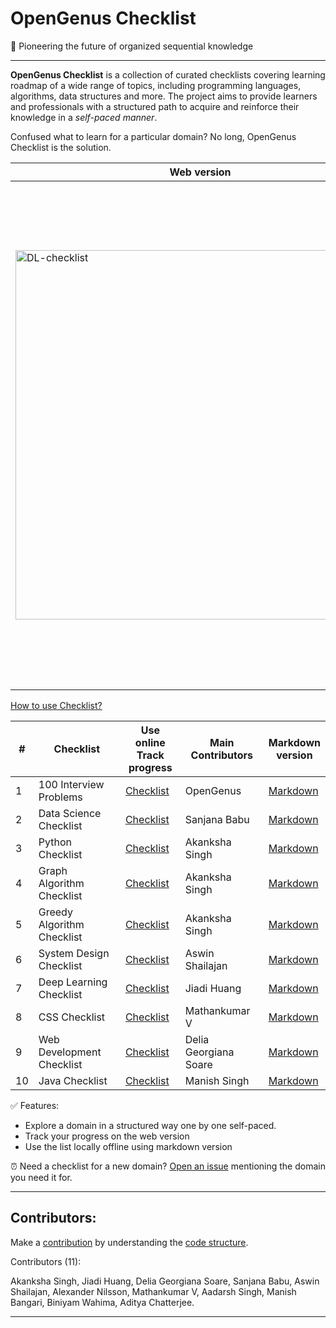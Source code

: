 # OpenGenus Checklist

 🐐 Pioneering the future of organized sequential knowledge

---

**OpenGenus Checklist** is a collection of curated checklists covering learning roadmap of a wide range of topics, including programming languages, algorithms, data structures and more. The project aims to provide learners and professionals with a structured path to acquire and reinforce their knowledge in a *self-paced manner*.

Confused what to learn for a particular domain? No long, OpenGenus Checklist is the solution.

| Web version | Markdown version |
|---|---|
| <img width="591" alt="DL-checklist" src="https://github.com/OpenGenus/checklist/assets/10634210/ed23731a-07c6-4897-95b9-45eb197a35da"> | <img width="807" alt="GA-checklist-markdown" src="https://github.com/OpenGenus/checklist/assets/10634210/f52a4e87-f292-4592-9622-0e7049d9417a"> |

[How to use Checklist?](https://iq.opengenus.org/use-checklist/)


| # | Checklist | Use online<br>Track progress | Main Contributors | Markdown<br>version |
|---|---|---|---|---|
| 1 | 100 Interview Problems | [Checklist](https://iq.opengenus.org/100-interview-problems/) | OpenGenus | [Markdown](src/deploy/markdown_list/100-interview-problems-checklist.md) |
| 2 | Data Science Checklist | [Checklist](https://iq.opengenus.org/data-science-checklist/) | Sanjana Babu | [Markdown](src/deploy/markdown_list/data-science-checklist.md) |
| 3 | Python Checklist | [Checklist](https://iq.opengenus.org/python-checklist/) | Akanksha Singh | [Markdown](src/deploy/markdown_list/python-checklist.md) |
| 4 | Graph Algorithm Checklist | [Checklist](https://iq.opengenus.org/graph-algorithms-checklist/) | Akanksha Singh | [Markdown](src/deploy/markdown_list/graph-algorithms-checklist.md) |
| 5 | Greedy Algorithm Checklist | [Checklist](https://iq.opengenus.org/greedy-algorithms-checklist/) | Akanksha Singh | [Markdown](src/deploy/markdown_list/greedy-algorithms-checklist.md) |
| 6 | System Design Checklist | [Checklist](https://iq.opengenus.org/system-design-checklist/) | Aswin Shailajan | [Markdown](src/deploy/markdown_list/system-design-checklist.md) |
| 7 | Deep Learning Checklist | [Checklist](https://iq.opengenus.org/deep-learning-checklist/) | Jiadi Huang | [Markdown](src/deploy/markdown_list/deep-learning-checklist.md) |
| 8 | CSS Checklist | [Checklist](https://iq.opengenus.org/css-checklist/) | Mathankumar V | [Markdown](src/deploy/markdown_list/css-checklist.md) |
| 9 | Web Development Checklist | [Checklist](https://iq.opengenus.org/learn-web-development/) | Delia Georgiana Soare | [Markdown](src/deploy/markdown_list/web-development-checklist.md) |
| 10 | Java Checklist | [Checklist](https://iq.opengenus.org/learn-java/) | Manish Singh | [Markdown](src/deploy/markdown_list/java-checklist.md) |

✅ Features:

* Explore a domain in a structured way one by one self-paced.
* Track your progress on the web version
* Use the list locally offline using markdown version

⏰ Need a checklist for a new domain? [Open an issue](https://github.com/OpenGenus/checklist/issues/new) mentioning the domain you need it for.


---

## Contributors:

Make a [contribution](https://github.com/OpenGenus/checklist/blob/main/docs/CREATE-PULL-REQUEST.md) by understanding the [code structure](https://github.com/OpenGenus/checklist/blob/main/docs/CODE-STRUCTURE.md).

Contributors (11):

Akanksha Singh, Jiadi Huang, Delia Georgiana Soare, Sanjana Babu, Aswin Shailajan, Alexander Nilsson, Mathankumar V, Aadarsh Singh, Manish Bangari, Biniyam Wahima, Aditya Chatterjee.

---
